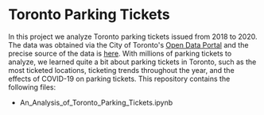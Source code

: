 # Toronto Parking Tickets
In this project we analyze Toronto parking tickets issued from 2018 to 2020. The data was obtained via the City of Toronto's [Open Data Portal](https://open.toronto.ca/) and the precise source of the data is [here](https://open.toronto.ca/dataset/parking-tickets/). With millions of parking tickets to analyze, we learned quite a bit about parking tickets in Toronto, such as the most ticketed locations, ticketing trends throughout the year, and the effects of COVID-19 on parking tickets. This repository contains the following files:
- An_Analysis_of_Toronto_Parking_Tickets.ipynb
